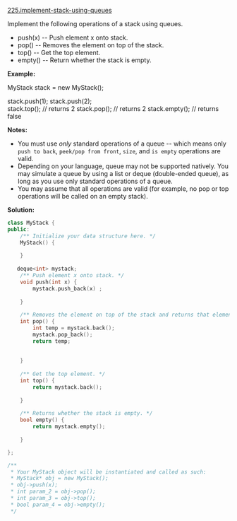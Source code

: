 [225.implement-stack-using-queues](https://leetcode.com/problems/implement-stack-using-queues/)  

Implement the following operations of a stack using queues.

*   push(x) -- Push element x onto stack.
*   pop() -- Removes the element on top of the stack.
*   top() -- Get the top element.
*   empty() -- Return whether the stack is empty.

**Example:**

MyStack stack = new MyStack();

stack.push(1);
stack.push(2);  
stack.top();   // returns 2
stack.pop();   // returns 2
stack.empty(); // returns false

**Notes:**

*   You must use _only_ standard operations of a queue -- which means only `push to back`, `peek/pop from front`, `size`, and `is empty` operations are valid.
*   Depending on your language, queue may not be supported natively. You may simulate a queue by using a list or deque (double-ended queue), as long as you use only standard operations of a queue.
*   You may assume that all operations are valid (for example, no pop or top operations will be called on an empty stack).  



**Solution:**  

```cpp
class MyStack {
public:
    /** Initialize your data structure here. */
    MyStack() {
        
    }
    
   deque<int> mystack;
    /** Push element x onto stack. */
    void push(int x) {
        mystack.push_back(x) ;
        
    }
    
    /** Removes the element on top of the stack and returns that element. */
    int pop() {
        int temp = mystack.back();
        mystack.pop_back();
        return temp;
        
        
    }
    
    /** Get the top element. */
    int top() {
        return mystack.back();
        
    }
    
    /** Returns whether the stack is empty. */
    bool empty() {
        return mystack.empty();
        
    }

};

/**
 * Your MyStack object will be instantiated and called as such:
 * MyStack* obj = new MyStack();
 * obj->push(x);
 * int param_2 = obj->pop();
 * int param_3 = obj->top();
 * bool param_4 = obj->empty();
 */
```
      